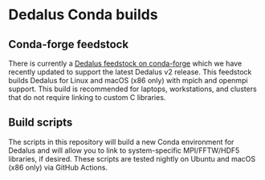 # Dedalus Conda builds

## Conda-forge feedstock

There is currently a [Dedalus feedstock on conda-forge](https://github.com/conda-forge/dedalus-feedstock) which we have recently updated to support the latest Dedalus v2 release.
This feedstock builds Dedalus for Linux and macOS (x86 only) with mpich and openmpi support.
This build is recommended for laptops, workstations, and clusters that do not require linking to custom C libraries.

## Build scripts

The scripts in this repository will build a new Conda environment for Dedalus and will allow you to link to system-specific MPI/FFTW/HDF5 libraries, if desired.
These scripts are tested nightly on Ubuntu and macOS (x86 only) via GitHub Actions.
